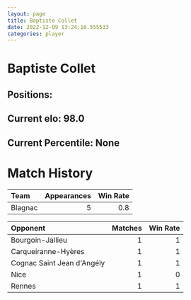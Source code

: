 ```yaml
---  
layout: page  
title: Baptiste Collet  
date: 2022-12-09 13:24:18.555533  
categories: player  
---
```

# Baptiste Collet

## Positions: 

## Current elo: 98.0

## Current Percentile: None

# Match History


| Team    |   Appearances |   Win Rate |
|:--------|--------------:|-----------:|
| Blagnac |             5 |        0.8 |

| Opponent                   |   Matches |   Win Rate |
|:---------------------------|----------:|-----------:|
| Bourgoin-Jallieu           |         1 |          1 |
| Carqueiranne-Hyères        |         1 |          1 |
| Cognac Saint Jean d'Angély |         1 |          1 |
| Nice                       |         1 |          0 |
| Rennes                     |         1 |          1 |
